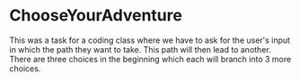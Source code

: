 # ChooseYourAdventure

This was a task for a coding class where we have to ask for the user's input in which the path they want to take. This path will then lead to another. There are three choices in the beginning which each will branch into 3 more choices. 
